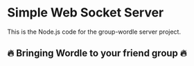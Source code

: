 # Simple Web Socket Server
This is the  Node.js code for the group-wordle server project.

## 🔥 Bringing Wordle to your friend group 🔥

